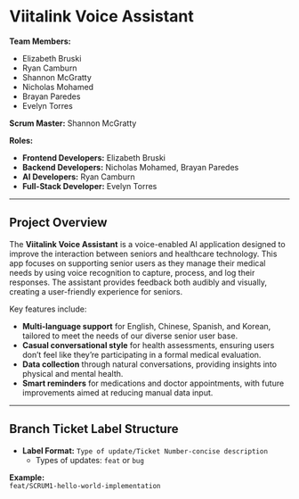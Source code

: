 
# Viitalink Voice Assistant

**Team Members:**  
- Elizabeth Bruski  
- Ryan Camburn  
- Shannon McGratty  
- Nicholas Mohamed  
- Brayan Paredes  
- Evelyn Torres  

**Scrum Master:** Shannon McGratty

**Roles:**  
- **Frontend Developers:** Elizabeth Bruski  
- **Backend Developers:** Nicholas Mohamed, Brayan Paredes  
- **AI Developers:** Ryan Camburn  
- **Full-Stack Developer:** Evelyn Torres  

---

## Project Overview

The **Viitalink Voice Assistant** is a voice-enabled AI application designed to improve the interaction between seniors and healthcare technology. This app focuses on supporting senior users as they manage their medical needs by using voice recognition to capture, process, and log their responses. The assistant provides feedback both audibly and visually, creating a user-friendly experience for seniors.

Key features include:  
- **Multi-language support** for English, Chinese, Spanish, and Korean, tailored to meet the needs of our diverse senior user base.  
- **Casual conversational style** for health assessments, ensuring users don’t feel like they’re participating in a formal medical evaluation.  
- **Data collection** through natural conversations, providing insights into physical and mental health.  
- **Smart reminders** for medications and doctor appointments, with future improvements aimed at reducing manual data input.

---

## Branch Ticket Label Structure

- **Label Format:** `Type of update/Ticket Number-concise description`
  - Types of updates: `feat` or `bug`
  
**Example:**  
`feat/SCRUM1-hello-world-implementation`
